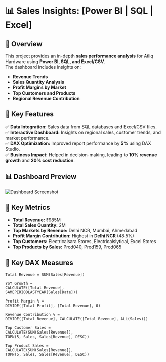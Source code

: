 # 📊 Sales Insights: [Power BI | SQL | Excel]

## 🔎 Overview
This project provides an in-depth **sales performance analysis** for Atliq Hardware using **Power BI, SQL, and Excel/CSV**.  
The dashboard includes insights on:
- **Revenue Trends**
- **Sales Quantity Analysis**
- **Profit Margins by Market**
- **Top Customers and Products**
- **Regional Revenue Contribution**

## 🚀 Key Features
✅ **Data Integration:** Sales data from SQL databases and Excel/CSV files.  
✅ **Interactive Dashboard:** Insights on regional sales, customer trends, and market performance.  
✅ **DAX Optimization:** Improved report performance by **5%** using DAX Studio.  
✅ **Business Impact:** Helped in decision-making, leading to **10% revenue growth** and **20% cost reduction**.

## 📊 Dashboard Preview
![Dashboard Screenshot](Images/dashboard_screenshot.png)

## 📌 Key Metrics
- **Total Revenue:** ₹985M  
- **Total Sales Quantity:** 2M  
- **Top Markets by Revenue:** Delhi NCR, Mumbai, Ahmedabad  
- **Profit Margin Contribution:** Highest in **Delhi NCR** (48.5%)  
- **Top Customers:** Electricalsara Stores, Electricalslytical, Excel Stores  
- **Top Products by Sales:** Prod040, Prod159, Prod065  

## 🔢 Key DAX Measures
```DAX
Total Revenue = SUM(Sales[Revenue])

YoY Growth = 
CALCULATE([Total Revenue], 
SAMEPERIODLASTYEAR(Sales[Date]))

Profit Margin % = 
DIVIDE([Total Profit], [Total Revenue], 0)

Revenue Contribution % = 
DIVIDE([Total Revenue], CALCULATE([Total Revenue], ALL(Sales)))

Top Customer Sales = 
CALCULATE(SUM(Sales[Revenue]), 
TOPN(5, Sales, Sales[Revenue], DESC))

Top Product Sales = 
CALCULATE(SUM(Sales[Revenue]), 
TOPN(5, Sales, Sales[Revenue], DESC))

